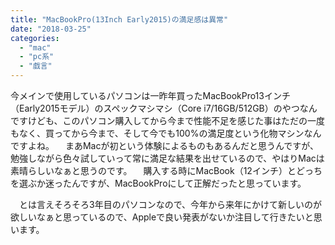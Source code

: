 ```yaml
---
title: "MacBookPro(13Inch Early2015)の満足感は異常"
date: "2018-03-25"
categories: 
  - "mac"
  - "pc系"
  - "戯言"
---
```


今メインで使用しているパソコンは一昨年買ったMacBookPro13インチ（Early2015モデル）のスペックマシマシ（Core i7/16GB/512GB）のやつなんですけども、このパソコン購入してから今まで性能不足を感じた事はただの一度もなく、買ってから今まで、そして今でも100%の満足度という化物マシンなんですよね。 　まあMacが初という体験によるものもあるんだと思うんですが、勉強しながら色々試していって常に満足な結果を出せているので、やはりMacは素晴らしいなぁと思うのです。 　購入する時にMacBook（12インチ）とどっちを選ぶか迷ったんですが、MacBookProにして正解だったと思っています。

　とは言えそろそろ3年目のパソコンなので、今年から来年にかけて新しいのが欲しいなぁと思っているので、Appleで良い発表がないか注目して行きたいと思います。
